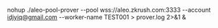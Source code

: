 nohup ./aleo-pool-prover --pool wss://aleo.zkrush.com:3333 --account idjyiq@gmail.com --worker-name TEST001 > prover.log 2>&1 &
